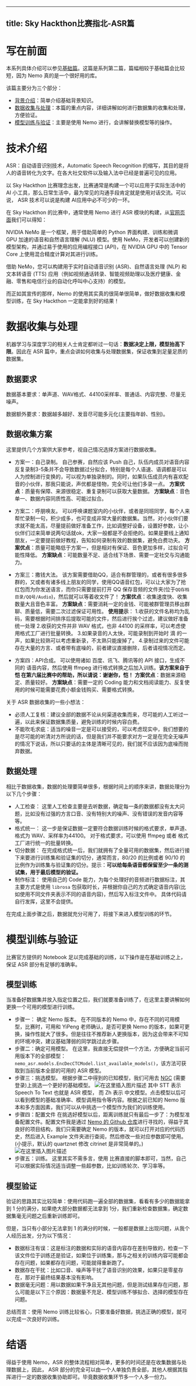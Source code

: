 ----
title: Sky Hackthon比赛指北-ASR篇
----
# 写在前面
本系列具体介绍可以参见[基础篇](https://blog.csdn.net/qq_36630208/article/details/128104922)。这篇是系列第二篇，篇幅相较于基础篇会比较短，因为 Nemo 真的是一个很好用的库。

该篇主要分为三个部分：
 - [背景介绍](#intro)：简单介绍基础背景知识。
 - [数据收集与处理](#data)：本篇的重点内容，详细讲解如何进行数据集的收集和处理，方便验证。
 - [模型训练与验证](#model)：主要是使用 Nemo 进行，会讲解替换模型等的操作。

<a id="intro"></a>
# 技术介绍
ASR：自动语音识别技术，Automatic Speech Recognition 的缩写，其目的是将人的语音转化为文字。在各大社交软件以及输入法中已经是普遍可见的应用。

以 Sky Hackthon 比赛理念出发，比赛通常是构建一个可以应用于实际生活中的 AI 小工具，那么日常生活中，最为常见的沟通手段肯定就是使用对话交流。可以说， ASR 技术可以说是构建 AI应用中必不可少的一环。

在 Sky Hackthon 的比赛中，通常使用 Nemo 进行 ASR 模块的构建，从[官网页面](https://developer.nvidia.cn/zh-cn/nvidia-nemo)我们可以得知：

NVIDIA NeMo 是一个框架，用于借助简单的 Python 界面构建、训练和微调 GPU 加速的语音和自然语言理解 (NLU) 模型。使用 NeMo，开发者可以创建新的模型架构，并通过易于使用的应用编程接口 (API)，在 NVIDIA GPU 中的 Tensor Core 上使用混合精度计算对其进行训练。

借助 NeMo，您可以构建用于实时自动语音识别 (ASR)、自然语言处理 (NLP) 和文本转语音 (TTS) 应用（例如视频通话转录、智能视频助理以及医疗健康、金融、零售和电信行业的自动化呼叫中心支持）的模型。

而正如其宣传的那样，Nemo 的使用其实真的很简单很简单，做好数据收集和模型训练，在 Sky Hackthon 一定能拿到好的结果！
 
<a id="data"></a>
# 数据收集与处理
机器学习与深度学习的相关人士肯定都听过一句话：**数据决定上限，模型抬高下限**。因此在 ASR 篇中，重点会讲如何收集与处理数据集，保证收集到足量足质的数据集。

## 数据要求
数据基本要求：单声道、WAV格式、44100采样率、普通话、内容完整、尽量无噪声。

数据额外要求：数据越多越好、发音尽可能多元化(主要指年龄、性别)。

## 数据收集方案
这里提供几个方案供大家参考，视自己情况选择方案进行数据收集。

 - 方案一：自己录制。
自己参赛，自然应该 Push 自己，队伍内成员对语音内容反复录制3-5条并不会导致数据过分拟合，特别是每个人语速、语调都是可以人为控制进行变换的，可以视为单独录制的。同时，如果队伍成员内有喜欢配音的小伙伴，那我只能说，声优都是怪物，完全可让他们多录一点。
**方案优点**：质量有保障、来源很稳定、重复录制可以获取大量数据。
**方案缺点**：音色单一、数据内容同质性高、可能过拟合。

- 方案二：呼朋唤友。
可以呼唤课题室内的小伙伴，或者是同班同学，每个人来帮忙录制一句，积少成多，也可变成非常大量的数据集。当然，对小伙伴们要求就不能太高，尽量提前做好准备工作，比如调整好设备，设置好参数，让小伙伴们过来简单说两句话就ok，大家一般都是不会拒绝的。如果是要线上通知朋友，一定要提前做好教程，告知如何录制有效的数据集，避免白费功夫。
**方案优点**：质量可能略低于方案一，但是相对有保证、音色更加多样，过拟合可能性降低。
**方案缺点**：可能数量不足、适合线下场景、需要一定社交与沟通能力。

 - 方案三：撒钱大法。
该方案需要借助QQ，适合有群管理的，或者有很多很多群的，又或者有诸多线上朋友的同学，使用QQ语音红包，可以让大家为了抢红包而为你发送语言，而你只需要提前打开 QQ 保存音频的文件夹(位于`QQ存档目录/QQ号/Audio`)，然后就可以等着收文件了！
**方案优点**：收集速度快、收集数量大且音色丰富。
**方案缺点**：需要消耗一定的金钱、可能被群管理员移出群聊、质量低，需要二次过滤保证可用性。
**使用提示**：
1.收获的文件名称均为乱码，需要根据时间排序后提取可能的文件，然后进行挨个过滤，建议做好准备统一处理
2.收获的文件并非 WAV 格式，也非 44100 的采样率，可以考虑使用格式工厂进行批量转换。
3.如果录音的人太快，可能录制到开始时 滴 的一声，如果比较熟可以考虑重新录，不太熟只能废掉了。
4.录制过来的文件可能存在大量的方言、或者带有底噪的，前者建议直接删除，后者请视情况而定。
 
 - 方案四：API合成。
可以使用诸如 百度、讯飞、腾讯等的 API 接口，生成不同的 语音内容，然后使用 ffmpeg 进行格式转换之后加入训练。**该方案来自于 恺 在第六届比赛中的帮助，所以请说：谢谢你，恺！**
**方案优点**：数据来源稳定、质量较好。
**方案缺点**：需要一定的 Coding 能力和文档阅读能力、反复使用的时候可能需要花费小额金钱购买、需要格式转换。


关于 ASR 数据收集的一些小想法：
 - 必须人工复核：建议全部的数据不论从何渠道收集而来，尽可能的人工听过一遍，以此来保证数据集质量，避免训练的时候内容白费。
 - 不能吹毛求疵：适当的噪音一定是可以接受的，可以考虑现实中，我们想要的是尽可能的听清对方所说的话，但是我们并不能要求对方一定是在完全无噪声的情况下说话，所以只要话的主体是清晰可见的，我们就不应该因为底噪而抛弃数据。
## 数据处理
相比于数据收集，数据的处理要简单很多，根据时间上的顺序来讲，数据处理分为以下几个步骤：
 - 人工检查：
这里人工检查主要是去听数据，确定每一条的数据都没有太大问题，比如没有过强的方言口音、没有特别大的噪声、没有错误的发音内容等等。
 - 格式统一：
这一步是保证数据一定要符合数据训练时候的格式要求，单声道、格式为 WAV、采样率为44100。 对于格式要求，可以使用 ffmpeg 或者 格式工厂进行统一的批量转换。
 - 切分数据：
在完成格式统一后，我们就拥有了全量可用的数据集，然后进行接下来要进行训练集和验证集的切分，通常而言，80/20 的比例或者 90/10 的比例作为训练集与验证集的切分。提示：**可以给每条语音都保留至少一条的测试集，用于最后模型的验证。**
 - 制作标注：
 使用自己的 Code 能力，为每个处理好的音频进行数据标注，其主要方式是使用 `librosa` 包获取时长，并根据你自己的方式确定语音内容(比如使用不同文件夹表示不同的语音内容)，然后写入标注文件中。
 具体代码请自行发挥，这里不会提供。
 
 在完成上面步骤之后，数据就充分可用了，将接下来进入模型训练的环节。

 <a id="model"></a>
# 模型训练与验证
比赛官方提供的 Notebook 足以完成基础的训练，以下操作是在基础训练之上，保证 ASR 部分有足够的准确率。
## 模型训练
当准备好数据集并放入指定位置之后，我们就要准备训练了，在这里主要讲解如何更换一个可用的模型进行训练。
- 步骤一： 确定 Nemo 版本。
在不同版本的 Nemo 中，存在不同的可用模型，比赛时，可用和 YiPeng 老师确认，是否可更换 Nemo 的版本，如果可更换，操作性就大了很多。但是往往不推荐新人更换版本，因为这会带来不可知的环境冲突，建议基础薄弱的同学跳过此步骤。
 - 步骤二：确定可用模型。
在这里，我直接无偿提供一个方法，方便确定当前可用版本下的全部模型： `nemo_asr.models.EncDecCTCModel.list_available_models()`，该方法可获取到当前版本全部的可用的 ASR 模型。
 - 步骤三：挑选模型。
 根据步骤二中得到的已知模型，我们可用去 [NGC](https://catalog.ngc.nvidia.com/) (需要登录)上挑选一个更好的基础模型。
![在这里插入图片描述](https://img-blog.csdnimg.cn/bc55aef57a3a484b9424cdf9a12f6181.png)
其中 STT 表示 Speech To Text 也就是 ASR 模型， 而 Zh 表示 中文模型。点击模型以后可以看到模型的基础准确率、模型调用指令等内容。根据之前已知的 Nemo 版本和多方面因素，我们可以从中挑选一个模型作为我们的训练使用。
 - 步骤四：配置文件
 在挑选好模型以后，距离训练就只有最后一步了：为模型准备配置文件。配置文件我是通过 [Nemo 的 Github 仓库](https://github.com/NVIDIA/NeMo)进行寻找的，得益于其良好的项目结构，我们只需要确定 Nemo 的版本，就可以打开对应的代码历史，然后进入 Example 文件夹进行查阅，然后修改一些对应参数即可使用。(小提示，默认的 quartznet 修改 citrinet 是非常简单的。)
 ![在这里插入图片描述](https://img-blog.csdnimg.cn/c4262c71515541aeb1dcfcc67a432fcf.png)
 - 步骤五：训练。 这里其实不需多言，使用 比赛直接的脚本即可，当然，自己可以根据实际情况适当调整一些超参数，比如训练轮次、学习率等。 
## 模型验证
验证的思路其实比较简单：使用代码跑一遍全部的数据集，看看有多少的数据能拿到 1 分的满分，如果绝大部分数据都无法拿到 1分，我们重新检查数据集，确定数据集毫无问题之后重新训练即可。

但是，当只有小部分无法拿到 1 的满分的时候，一般都是数据上出现问题，从我个人经历出发，分为以下情况：
 - 数据标注有误：这是标注的数据和实际的语音内容存在差别导致的，检查一下该文件位于训练还是验证，如果位于训练集，那与之相关的训练内容可能都会存在问题，如果都存在问题，可能就得重新跑了。
 - 数据存在干扰：比如口音、噪声等干扰了语音识别的效果，如果只是零星存在，那对于最终结果基本没有影响。
 - 数据毫无问题：用以数据如果干净且无其他问题，但是测试结果存在问题，那么可能是以下三个原因：数据量不充足、模型训练不够拟合、选择的模型存在问题。

总结而言：使用 Nemo 训练比较省心，只要准备好数据，挑选正确的模型，就可以完成一次良好的训练。



# 结语
得益于使用 Nemo，ASR 的整体流程相对简单，更多的时间还是在收集数据与处理数据上，因此， ASR 部分的完全可以由一个人单独负责全部，其他人根据其指挥进行一定的数据收集协助即可。毕竟数据收集环节多一个人多一份力。